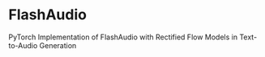 # FlashAudio
PyTorch Implementation of FlashAudio with Rectified Flow Models in Text-to-Audio Generation
